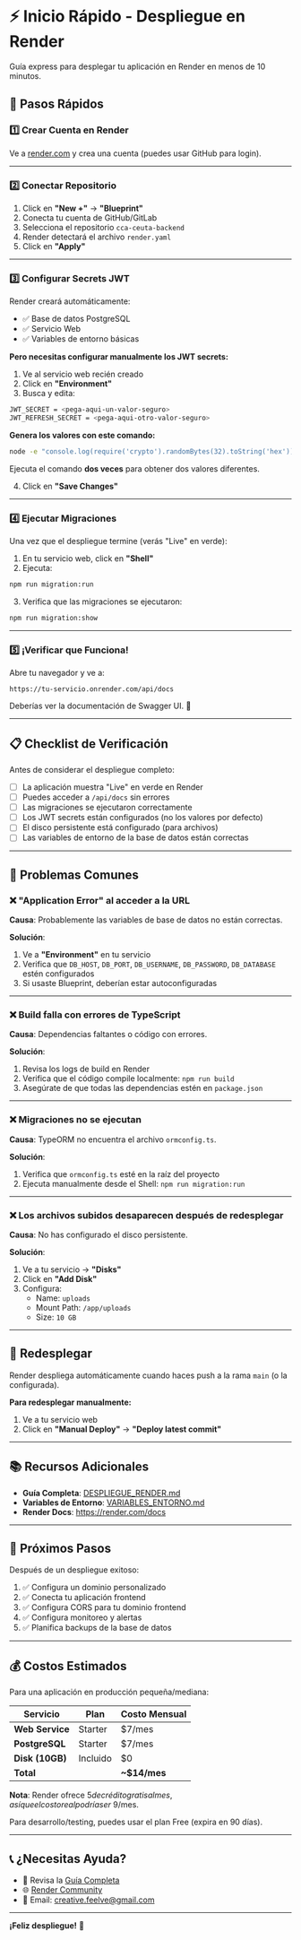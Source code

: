 # ⚡ Inicio Rápido - Despliegue en Render

Guía express para desplegar tu aplicación en Render en menos de 10 minutos.

## 🚀 Pasos Rápidos

### 1️⃣ Crear Cuenta en Render

Ve a [render.com](https://render.com) y crea una cuenta (puedes usar GitHub para login).

---

### 2️⃣ Conectar Repositorio

1. Click en **"New +"** → **"Blueprint"**
2. Conecta tu cuenta de GitHub/GitLab
3. Selecciona el repositorio `cca-ceuta-backend`
4. Render detectará el archivo `render.yaml`
5. Click en **"Apply"**

---

### 3️⃣ Configurar Secrets JWT

Render creará automáticamente:
- ✅ Base de datos PostgreSQL
- ✅ Servicio Web
- ✅ Variables de entorno básicas

**Pero necesitas configurar manualmente los JWT secrets:**

1. Ve al servicio web recién creado
2. Click en **"Environment"**
3. Busca y edita:

```bash
JWT_SECRET = <pega-aqui-un-valor-seguro>
JWT_REFRESH_SECRET = <pega-aqui-otro-valor-seguro>
```

**Genera los valores con este comando:**

```bash
node -e "console.log(require('crypto').randomBytes(32).toString('hex'))"
```

Ejecuta el comando **dos veces** para obtener dos valores diferentes.

4. Click en **"Save Changes"**

---

### 4️⃣ Ejecutar Migraciones

Una vez que el despliegue termine (verás "Live" en verde):

1. En tu servicio web, click en **"Shell"**
2. Ejecuta:

```bash
npm run migration:run
```

3. Verifica que las migraciones se ejecutaron:

```bash
npm run migration:show
```

---

### 5️⃣ ¡Verificar que Funciona!

Abre tu navegador y ve a:

```
https://tu-servicio.onrender.com/api/docs
```

Deberías ver la documentación de Swagger UI. 🎉

---

## 📋 Checklist de Verificación

Antes de considerar el despliegue completo:

- [ ] La aplicación muestra "Live" en verde en Render
- [ ] Puedes acceder a `/api/docs` sin errores
- [ ] Las migraciones se ejecutaron correctamente
- [ ] Los JWT secrets están configurados (no los valores por defecto)
- [ ] El disco persistente está configurado (para archivos)
- [ ] Las variables de entorno de la base de datos están correctas

---

## 🐛 Problemas Comunes

### ❌ "Application Error" al acceder a la URL

**Causa**: Probablemente las variables de base de datos no están correctas.

**Solución**:
1. Ve a **"Environment"** en tu servicio
2. Verifica que `DB_HOST`, `DB_PORT`, `DB_USERNAME`, `DB_PASSWORD`, `DB_DATABASE` estén configurados
3. Si usaste Blueprint, deberían estar autoconfiguradas

---

### ❌ Build falla con errores de TypeScript

**Causa**: Dependencias faltantes o código con errores.

**Solución**:
1. Revisa los logs de build en Render
2. Verifica que el código compile localmente: `npm run build`
3. Asegúrate de que todas las dependencias estén en `package.json`

---

### ❌ Migraciones no se ejecutan

**Causa**: TypeORM no encuentra el archivo `ormconfig.ts`.

**Solución**:
1. Verifica que `ormconfig.ts` esté en la raíz del proyecto
2. Ejecuta manualmente desde el Shell: `npm run migration:run`

---

### ❌ Los archivos subidos desaparecen después de redesplegar

**Causa**: No has configurado el disco persistente.

**Solución**:
1. Ve a tu servicio → **"Disks"**
2. Click en **"Add Disk"**
3. Configura:
   - Name: `uploads`
   - Mount Path: `/app/uploads`
   - Size: `10 GB`

---

## 🔄 Redesplegar

Render despliega automáticamente cuando haces push a la rama `main` (o la configurada).

**Para redesplegar manualmente:**

1. Ve a tu servicio web
2. Click en **"Manual Deploy"** → **"Deploy latest commit"**

---

## 📚 Recursos Adicionales

- **Guía Completa**: [DESPLIEGUE_RENDER.md](./DESPLIEGUE_RENDER.md)
- **Variables de Entorno**: [VARIABLES_ENTORNO.md](./VARIABLES_ENTORNO.md)
- **Render Docs**: https://render.com/docs

---

## 🎯 Próximos Pasos

Después de un despliegue exitoso:

1. ✅ Configura un dominio personalizado
2. ✅ Conecta tu aplicación frontend
3. ✅ Configura CORS para tu dominio frontend
4. ✅ Configura monitoreo y alertas
5. ✅ Planifica backups de la base de datos

---

## 💰 Costos Estimados

Para una aplicación en producción pequeña/mediana:

| Servicio | Plan | Costo Mensual |
|----------|------|---------------|
| **Web Service** | Starter | $7/mes |
| **PostgreSQL** | Starter | $7/mes |
| **Disk (10GB)** | Incluido | $0 |
| **Total** | | **~$14/mes** |

**Nota**: Render ofrece $5 de crédito gratis al mes, así que el costo real podría ser ~$9/mes.

Para desarrollo/testing, puedes usar el plan Free (expira en 90 días).

---

## 📞 ¿Necesitas Ayuda?

- 📖 Revisa la [Guía Completa](./DESPLIEGUE_RENDER.md)
- 🌐 [Render Community](https://community.render.com)
- 📧 Email: creative.feelve@gmail.com

---

**¡Feliz despliegue!** 🚀

